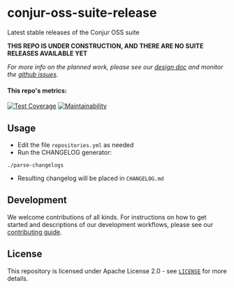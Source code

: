# conjur-oss-suite-release
Latest stable releases of the Conjur OSS suite

**THIS REPO IS UNDER CONSTRUCTION, AND THERE ARE NO SUITE RELEASES AVAILABLE YET**

_For more info on the planned work, please see our [design doc](https://github.com/cyberark/conjur/blob/master/design/oss_suite_release.md)
and monitor the [github issues](https://github.com/cyberark/conjur-oss-suite-release/issues)._

#### This repo's metrics:
[![Test Coverage](https://api.codeclimate.com/v1/badges/31060f348b29c7f5d02b/test_coverage)](https://codeclimate.com/repos/5e2b43bf92af05714c00b172/test_coverage) [![Maintainability](https://api.codeclimate.com/v1/badges/31060f348b29c7f5d02b/maintainability)](https://codeclimate.com/repos/5e2b43bf92af05714c00b172/maintainability)

## Usage

- Edit the file `repositories.yml` as needed
- Run the CHANGELOG generator:
```
./parse-changelogs
```
- Resulting changelog will be placed in `CHANGELOG.md`

## Development
We welcome contributions of all kinds. For instructions on how to get started and
descriptions of our development workflows, please see our [contributing guide](CONTRIBUTING.md).

## License

This repository is licensed under Apache License 2.0 - see [`LICENSE`](LICENSE) for more details.
